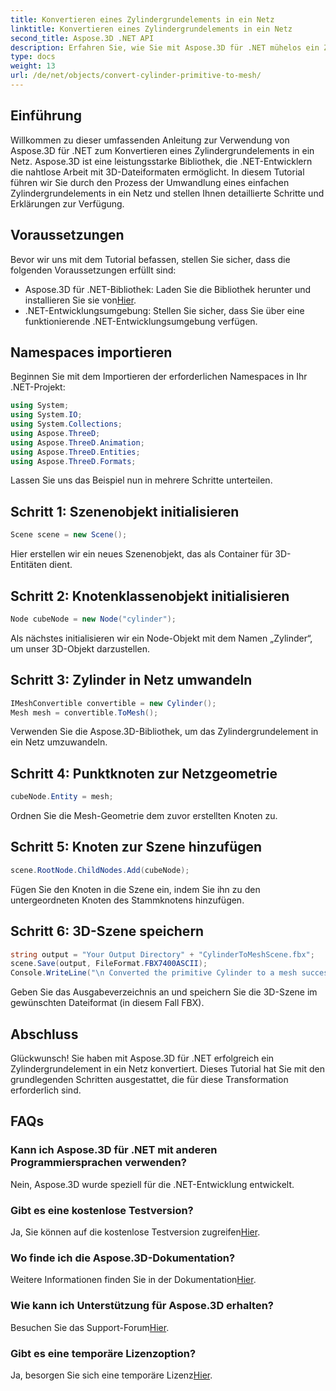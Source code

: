 ```yaml
---
title: Konvertieren eines Zylindergrundelements in ein Netz
linktitle: Konvertieren eines Zylindergrundelements in ein Netz
second_title: Aspose.3D .NET API
description: Erfahren Sie, wie Sie mit Aspose.3D für .NET mühelos ein Zylindergrundelement in ein Netz konvertieren. Befolgen Sie unsere Schritt-für-Schritt-Anleitung für nahtlose 3D-Transformationen.
type: docs
weight: 13
url: /de/net/objects/convert-cylinder-primitive-to-mesh/
---
```

## Einführung
Willkommen zu dieser umfassenden Anleitung zur Verwendung von Aspose.3D für .NET zum Konvertieren eines Zylindergrundelements in ein Netz. Aspose.3D ist eine leistungsstarke Bibliothek, die .NET-Entwicklern die nahtlose Arbeit mit 3D-Dateiformaten ermöglicht. In diesem Tutorial führen wir Sie durch den Prozess der Umwandlung eines einfachen Zylindergrundelements in ein Netz und stellen Ihnen detaillierte Schritte und Erklärungen zur Verfügung.
## Voraussetzungen
Bevor wir uns mit dem Tutorial befassen, stellen Sie sicher, dass die folgenden Voraussetzungen erfüllt sind:
-  Aspose.3D für .NET-Bibliothek: Laden Sie die Bibliothek herunter und installieren Sie sie von[Hier](https://releases.aspose.com/3d/net/).
- .NET-Entwicklungsumgebung: Stellen Sie sicher, dass Sie über eine funktionierende .NET-Entwicklungsumgebung verfügen.
## Namespaces importieren
Beginnen Sie mit dem Importieren der erforderlichen Namespaces in Ihr .NET-Projekt:
```csharp
using System;
using System.IO;
using System.Collections;
using Aspose.ThreeD;
using Aspose.ThreeD.Animation;
using Aspose.ThreeD.Entities;
using Aspose.ThreeD.Formats;
```
Lassen Sie uns das Beispiel nun in mehrere Schritte unterteilen.
## Schritt 1: Szenenobjekt initialisieren
```csharp
Scene scene = new Scene();
```
Hier erstellen wir ein neues Szenenobjekt, das als Container für 3D-Entitäten dient.
## Schritt 2: Knotenklassenobjekt initialisieren
```csharp
Node cubeNode = new Node("cylinder");
```
Als nächstes initialisieren wir ein Node-Objekt mit dem Namen „Zylinder“, um unser 3D-Objekt darzustellen.
## Schritt 3: Zylinder in Netz umwandeln
```csharp
IMeshConvertible convertible = new Cylinder();
Mesh mesh = convertible.ToMesh();
```
Verwenden Sie die Aspose.3D-Bibliothek, um das Zylindergrundelement in ein Netz umzuwandeln.
## Schritt 4: Punktknoten zur Netzgeometrie
```csharp
cubeNode.Entity = mesh;
```
Ordnen Sie die Mesh-Geometrie dem zuvor erstellten Knoten zu.
## Schritt 5: Knoten zur Szene hinzufügen
```csharp
scene.RootNode.ChildNodes.Add(cubeNode);
```
Fügen Sie den Knoten in die Szene ein, indem Sie ihn zu den untergeordneten Knoten des Stammknotens hinzufügen.
## Schritt 6: 3D-Szene speichern
```csharp
string output = "Your Output Directory" + "CylinderToMeshScene.fbx";
scene.Save(output, FileFormat.FBX7400ASCII);
Console.WriteLine("\n Converted the primitive Cylinder to a mesh successfully.\nFile saved at " + output);
```
Geben Sie das Ausgabeverzeichnis an und speichern Sie die 3D-Szene im gewünschten Dateiformat (in diesem Fall FBX).
## Abschluss
Glückwunsch! Sie haben mit Aspose.3D für .NET erfolgreich ein Zylindergrundelement in ein Netz konvertiert. Dieses Tutorial hat Sie mit den grundlegenden Schritten ausgestattet, die für diese Transformation erforderlich sind.
## FAQs
### Kann ich Aspose.3D für .NET mit anderen Programmiersprachen verwenden?
Nein, Aspose.3D wurde speziell für die .NET-Entwicklung entwickelt.
### Gibt es eine kostenlose Testversion?
 Ja, Sie können auf die kostenlose Testversion zugreifen[Hier](https://releases.aspose.com/).
### Wo finde ich die Aspose.3D-Dokumentation?
 Weitere Informationen finden Sie in der Dokumentation[Hier](https://reference.aspose.com/3d/net/).
### Wie kann ich Unterstützung für Aspose.3D erhalten?
 Besuchen Sie das Support-Forum[Hier](https://forum.aspose.com/c/3d/18).
### Gibt es eine temporäre Lizenzoption?
 Ja, besorgen Sie sich eine temporäre Lizenz[Hier](https://purchase.aspose.com/temporary-license/).